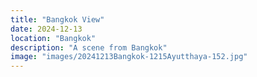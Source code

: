 ```yaml
---
title: "Bangkok View"
date: 2024-12-13
location: "Bangkok"
description: "A scene from Bangkok"
image: "images/20241213Bangkok-1215Ayutthaya-152.jpg"
---
```

